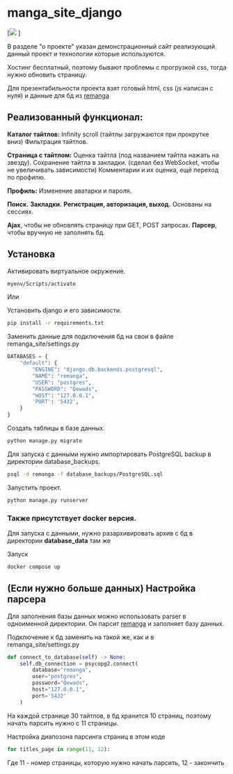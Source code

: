 # manga_site_django

[![](https://lh3.googleusercontent.com/fife/AK0iWDxPc2aVTZr3Qj2tiwfBo9_5LJm4inzlT2eiTBCmrGcicBQdpaqaj1ceSpaMI3MltZ9sMxBTikQeTKNeavjfOaxGalR-Yh8LfMIaJh72GM6mm-Vc4xmUUmZMXo0Qrx6pTJl0ZEfAcggbZTYQ7OeajtJKAAFyLvynpfirbc6T8_rhSFbG7435JwrRgJs3nhOG1G9zq6SCQ6wVEN9zeldc270qCukbbry_MDp_ulo21xihUr2H2XL7d5CZut6UdSNxSrGknwt17bLpriLCacNw7RT34eFLuET4c_6LLtpRfm8lTm_n8gu4DYNpAaBkrXkdrHgKX1XqgYjZM6gzflPILFoDPRszdeFGcngNS8LXerkbc-ZHDm4_zJvSVx90HiCV2s7ELxReHUpULsMYGrnTqFpdsMiY6Tvlomw5uQoHqlivqPWy6lm3ZrFQWQ1YIbtkaI0Oq9vwGrSti5YyJqoMqHXLBPhziUSFgShvAqL_NDo6pK0FRG3gNv0xA2q64dM-0jUWamW75J0sA-vXppl9kua6Yti3JcI0LlmbGYcAbtpYEIaI2bupudffx9vlAXyi6qi0j7XvVKwb2Im8s1TU-n8WB7i6IyAz7jcFU0bMRHwInsScAqw4bEwNmTXyKXVIJomIO2_BbAIDjMkWFVCTDiQ8i20ypCu7LDcLjPEyno85h_PowSQOvGPYK3jGtvOc0lULFRWIEb59u1YO1xq0riXc25-fp9Lmojx-I8nlbNrYZ0fQ8eIkKLqsZdO0cnRB2peFngmcFMs_QDcea2w0oe7GCM_aaptArDQuHxE4v1d8F7Ir9VmIXldIgRiN4HrHOgE4vkG4xWBaNz-WzmNgdgS--JZ_J3tLwseUvWMvlRnHZ0rnZdBFwFD5X-RJ1ko4r5dXNnTD2w4Vr0G-se-8QHQAWHnwF48g2Jyr0KoSNXAz5ZlFu5D3GLZrnMwNlcKDNbkwHP3V1aD1Pq5evObdwkar3AOXhN8ZoMTqeLzaO5ZXloizkH4-qrqm_JLvvzLlw_y4wiaJ3PV5KIbtCxU7uIs7PnNe8_Zd9OQBA_ZgibS0PxwRcO9wblu_M2CKvXswhYe_WH0INwnjnrsAi8s1GNnhCaDUQOStLrNUne4nsytxwmcrRBKjhoS_tcl6oQeP_vFZD4t_tcKf3q8Yy83MhJvJzaWJJUbk6hF-rh6ZzWVWdmHsiIx2htywKBvO6RZ2H0YYxmTRH3e7sONvCQepXe1EZ44UiwE4-CP9WsUSnvnPlPDW9-W9PkDRh5HYicuE2o1j8o17_UoGjz40FPg0QF1LDQ3xCkueSzYazAKVaCFq2LFk5pfEnz89QuPoCHxsmsWSl67K_RgQE7o5Z7qVUOGhWD6d0d-Wlzf9YdSeVWvSYXlSfwDT3tEpgN0yI1tHf6F_D9zFROsaGGGTbcGSVJBuC3FakfmtzXOrg2_9a1jYziH6pFdvSN9Sl_jiKjpSmiuawJHdOgsHt8jBqZQhnxUrMTVaK8WOkdZdg6chXdi_5YpVRFVILI_IvDXHyuiTb9Q=w1284-h919)
]

В разделе "о проекте" указан демонстрационный сайт реализующий данный проект и технологии которые используются.

Хостинг бесплатный, поэтому бывают проблемы с прогрузкой css, тогда нужно обновить страницу.

Для презентабильности проекта взят готовый html, css (js написан с нуля) и данные для бд из [remanga](https://remanga.org/)

## Реализованный функционал: 

**Каталог тайтлов:**
    Infinity scroll (тайтлы загружаются при прокрутке вниз)
    Фильтрация тайтлов.

**Страница с тайтлом:**
    Оценка тайтла (под названием тайтла нажать на звезду).
    Сохранение тайтла в закладки. (сделал без WebSocket, чтобы не увеличивать зависимости)
    Комментарии и их оценка, ещё переход по профилю.

**Профиль:**
    Изменение аватарки и пароля.

**Поиск.**
**Закладки.**
**Регистрация, авторизация, выход.** Основаны на сессиях.

**Ajax**, чтобы не обновлять страницу при GET, POST запросах.
**Парсер**, чтобы вручную не заполнять бд.

## Установка

Активировать виртуальное окружение. 
```bash
myenv/Scripts/activate
```

Или

Установить django и его зависимости. 
```bash
pip install -r requirements.txt
```

Заменить данные для подключения бд на свои в файле remanga_site/settings.py 

```python
DATABASES = {
    "default": {
        "ENGINE": "django.db.backends.postgresql",
        "NAME": "remanga",
        "USER": "postgres",
        "PASSWORD": "Qewads",
        "HOST": "127.0.0.1",
        'PORT': '5432',
    }
}
```

Создать таблицы в базе данных. 
```bash
python manage.py migrate
```

Для запуска с данными нужно импортировать PostgreSQL backup в директории database_backups. 
```bash
psql -d remanga -f database_backups/PostgreSQL.sql
```

Запустить проект. 
```bash
python manage.py runserver
```

### Также присутствует docker версия. 

Для запуска с данными, нужно разархивировать архив с бд в директории **database_data** там же

Запуск  
```bash 
docker compose up 
```

## (Если нужно больше данных) Настройка парсера
Для заполнения базы данных можно использовать parser в одноименной директории. 
Он парсит [remanga](https://remanga.org/) и заполняет базу данных.

Подключение к бд заменить на такой же, как и в remanga_site/settings.py 

```python
def connect_to_database(self) -> None:
    self.db_connection = psycopg2.connect(
        database="remanga",
        user="postgres",
        password="Qewads",
        host="127.0.0.1",
        port='5432'
    )
```

На каждой странице 30 тайтлов, в бд хранится 10 страниц, поэтому начать парсить нужно с 11 страницы.

Настройка диапозона парсинга страниц в этом коде
```python
for titles_page in range(11, 12):
```

Где 11 - номер страницы, которую нужно начать парсить, 12 - закончить

